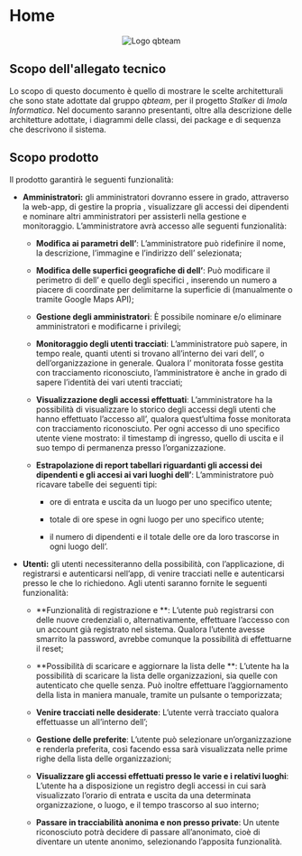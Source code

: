# Home

<p align = "center">

<img src = "/Immagini/qbteam.png" alt = "Logo qbteam" />

</p>

## Scopo dell'allegato tecnico

Lo scopo di questo documento è quello di mostrare le scelte architetturali che sono state adottate dal gruppo *qbteam*, per il progetto *Stalker* di *Imola Informatica*. Nel documento saranno presentanti, oltre alla descrizione delle architetture adottate, i diagrammi delle classi, dei package e di sequenza che descrivono il sistema.

## Scopo prodotto 

Il prodotto garantirà le seguenti funzionalità:

-   **Amministratori:** gli amministratori dovranno essere in grado,
    attraverso la web-app, di gestire la propria , visualizzare gli
    accessi dei dipendenti e nominare altri amministratori per
    assisterli nella gestione e monitoraggio.
    L’amministratore avrà accesso alle seguenti funzionalità:

    -   **Modifica ai parametri dell’**: L’amministratore può ridefinire
        il nome, la descrizione, l’immagine e l’indirizzo dell’
        selezionata;

    -   **Modifica delle superfici geografiche di dell’**: Può
        modificare il perimetro di dell’ e quello degli specifici ,
        inserendo un numero a piacere di coordinate per delimitarne la
        superficie di (manualmente o tramite Google Maps API);

    -   **Gestione degli amministratori**: È possibile nominare e/o
        eliminare amministratori e modificarne i privilegi;

    -   **Monitoraggio degli utenti tracciati**: L’amministratore può
        sapere, in tempo reale, quanti utenti si trovano all’interno dei
        vari dell’, o dell’organizzazione in generale. Qualora l’
        monitorata fosse gestita con tracciamento riconosciuto,
        l’amministratore è anche in grado di sapere l’identità dei vari
        utenti tracciati;

    -   **Visualizzazione degli accessi effettuati**: L’amministratore
        ha la possibilità di visualizzare lo storico degli accessi degli
        utenti che hanno effettuato l’accesso all’, qualora quest’ultima
        fosse monitorata con tracciamento riconosciuto. Per ogni accesso
        di uno specifico utente viene mostrato: il timestamp di
        ingresso, quello di uscita e il suo tempo di permanenza presso
        l’organizzazione.

    -   **Estrapolazione di report tabellari riguardanti gli accessi dei
        dipendenti e gli accesi ai vari luoghi dell’**: L’amministratore
        può ricavare tabelle dei seguenti tipi:

        -   ore di entrata e uscita da un luogo per uno specifico
            utente;

        -   totale di ore spese in ogni luogo per uno specifico utente;

        -   il numero di dipendenti e il totale delle ore da loro
            trascorse in ogni luogo dell’.

-   **Utenti:** gli utenti necessiteranno della possibilità, con
    l’applicazione, di registrarsi e autenticarsi nell’app, di venire
    tracciati nelle e autenticarsi presso le che lo richiedono. Agli
    utenti saranno fornite le seguenti funzionalità:

    -   **Funzionalità di registrazione e **: L’utente può registrarsi
        con delle nuove credenziali o, alternativamente, effettuare
        l’accesso con un account già registrato nel sistema. Qualora
        l’utente avesse smarrito la password, avrebbe comunque la
        possibilità di effettuarne il reset;

    -   **Possibilità di scaricare e aggiornare la lista delle **:
        L’utente ha la possibilità di scaricare la lista delle
        organizzazioni, sia quelle con autenticato che quelle senza. Può
        inoltre effettuare l’aggiornamento della lista in maniera
        manuale, tramite un pulsante o temporizzata;

    -   **Venire tracciati nelle desiderate**: L’utente verrà tracciato
        qualora effettuasse un all’interno dell’;

    -   **Gestione delle preferite**: L’utente può selezionare
        un’organizzazione e renderla preferita, così facendo essa sarà
        visualizzata nelle prime righe della lista delle organizzazioni;

    -   **Visualizzare gli accessi effettuati presso le varie e i
        relativi luoghi**: L’utente ha a disposizione un registro degli
        accessi in cui sarà visualizzato l’orario di entrata e uscita da
        una determinata organizzazione, o luogo, e il tempo trascorso al
        suo interno;

    -   **Passare in tracciabilità anonima e non presso private**: Un
        utente riconosciuto potrà decidere di passare all’anonimato,
        cioè di diventare un utente anonimo, selezionando l’apposita
        funzionalità.